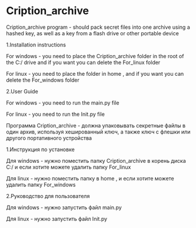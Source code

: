 # Cription_archive
Cription_archive program - should pack secret files into one archive using a hashed key, as well as a key from a flash drive or other portable device

1.Installation instructions
<p>    For windows - you need to place the Cription_archive folder in the root of the C:/ drive and if you want you can delete the For_linux folder</p>
<p>    For linux - you need to place the folder in home , and if you want you can delete the For_windows folder</p>

<p></p>

2.User Guide
<p>    For windows - you need to run the main.py file</p>
<p>    For linux - you need to run the Init.py file</p>


<p></p>
<p></p>
<p></p>

Программа Cription_archive - должна упаковывать секретные файлы в один архив, используя хешированный ключ, а также ключ с флешки или другого портативного устройства

<P></P>

1.Инструкция по установке
<p>    Для windows - нужно поместить папку Cription_archive в корень диска C:/ и если хотите можете удалить папку For_linux</p>
<p>    Для linux - нужно поместить папку в home , и если хотите можете удалить папку For_windows</p>

<p></p>

2.Руководство для пользователя
<p>    Для windows - нужно запустить файл main.py</p>
<p>    Для linux - нужно запустить файл Init.py</p>
